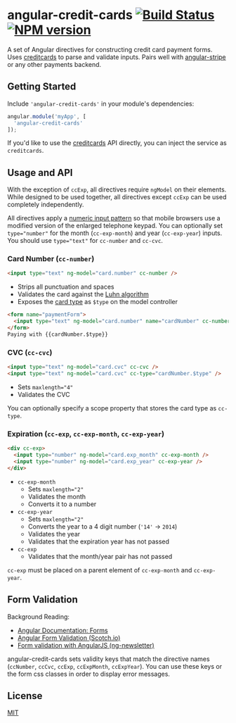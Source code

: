 angular-credit-cards [![Build Status](https://travis-ci.org/bendrucker/angular-credit-cards.svg?branch=master)](https://travis-ci.org/bendrucker/angular-credit-cards) [![NPM version](https://badge.fury.io/js/angular-credit-cards.svg)](http://badge.fury.io/js/angular-credit-cards)
====================

A set of Angular directives for constructing credit card payment forms. Uses [creditcards](https://www.npmjs.org/package/creditcards) to parse and validate inputs. Pairs well with [angular-stripe](https://www.npmjs.org/package/angular-stripe) or any other payments backend.

## Getting Started

Include `'angular-credit-cards'` in your module's dependencies:

```js
angular.module('myApp', [
  'angular-credit-cards'
]);
```

If you'd like to use the [creditcards](https://www.npmjs.org/package/creditcards) API directly, you can inject the service as `creditcards`.

## Usage and API

With the exception of `ccExp`, all directives require `ngModel` on their elements. While designed to be used together, all directives except `ccExp` can be used completely independently. 

All directives apply a [numeric input pattern](http://bradfrostweb.com/blog/mobile/better-numerical-inputs-for-mobile-forms/) so that mobile browsers use a modified version of the enlarged telephone keypad. You can optionally set `type="number"` for the month (`cc-exp-month`) and year (`cc-exp-year`) inputs. You should use `type="text"` for `cc-number` and `cc-cvc`.

### Card Number (`cc-number`)

```html
<input type="text" ng-model="card.number" cc-number />
```

* Strips all punctuation and spaces
* Validates the card against the [Luhn algorithm](http://en.wikipedia.org/wiki/Luhn_algorithm)
* Exposes the [card type](https://github.com/bendrucker/creditcards/blob/master/README.md#cardtypenumber---string) as `$type` on the model controller

```html
<form name="paymentForm">
  <input type="text" ng-model="card.number" name="cardNumber" cc-number />
</form>
Paying with {{cardNumber.$type}}
```

### CVC (`cc-cvc`)

```html
<input type="text" ng-model="card.cvc" cc-cvc />
<input type="text" ng-model="card.cvc" cc-type="cardNumber.$type" />
```

* Sets `maxlength="4"`
* Validates the CVC

You can optionally specify a scope property that stores the card type as `cc-type`.

### Expiration (`cc-exp`, `cc-exp-month`, `cc-exp-year`)

```html
<div cc-exp>
  <input type="number" ng-model="card.exp_month" cc-exp-month />
  <input type="number" ng-model="card.exp_year" cc-exp-year />
</div>
```

* `cc-exp-month`
  * Sets `maxlength="2"`
  * Validates the month
  * Converts it to a number
* `cc-exp-year`
  * Sets `maxlength="2"`
  * Converts the year to a 4 digit number (`'14'` -> `2014`)
  * Validates the year
  * Validates that the expiration year has not passed
* `cc-exp`
  * Validates that the month/year pair has not passed

`cc-exp` must be placed on a parent element of `cc-exp-month` and `cc-exp-year`.

## Form Validation

Background Reading: 
* [Angular Documentation: Forms](https://docs.angularjs.org/guide/forms)
* [Angular Form Validation (Scotch.io)](http://scotch.io/tutorials/javascript/angularjs-form-validation)
* [Form validation with AngularJS (ng-newsletter)](http://www.ng-newsletter.com/posts/validations.html)

angular-credit-cards sets validity keys that match the directive names (`ccNumber`, `ccCvc`, `ccExp`, `ccExpMonth`, `ccExpYear`). You can use these keys or the form css classes in order to display error messages.

## License

[MIT](LICENSE)
